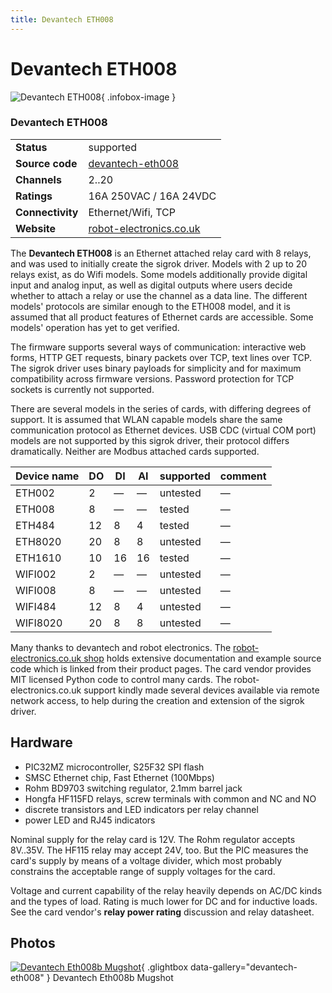 ```yaml
---
title: Devantech ETH008
---
```


# Devantech ETH008

<div class="infobox" markdown>

![Devantech ETH008](./img/Devantech-eth008b-mugshot.jpg){ .infobox-image }

### Devantech ETH008

| | |
|---|---|
| **Status** | supported |
| **Source code** | [devantech-eth008](https://github.com/OpenTraceLab/OpenTraceCapture/tree/main/src/hardware/devantech-eth008) |
| **Channels** | 2..20 |
| **Ratings** | 16A 250VAC / 16A 24VDC |
| **Connectivity** | Ethernet/Wifi, TCP |
| **Website** | [robot-electronics.co.uk](https://www.robot-electronics.co.uk/eth008b.html) |

</div>

The **Devantech ETH008** is an Ethernet attached relay card with 8 relays, and was used to initially create the sigrok driver.
Models with 2 up to 20 relays exist, as do Wifi models. Some models 
additionally provide digital input and analog input, as well as digital outputs where users decide whether to attach a relay or use the channel as a data line. The different models' protocols are 
similar enough to the ETH008 model, and it is assumed that all product features of Ethernet cards are accessible. 
Some models' operation has yet to get verified.

The firmware supports several ways of communication: interactive web forms,
HTTP GET requests, binary packets over TCP, text lines over TCP.
The sigrok driver uses binary payloads for simplicity and for maximum compatibility
across firmware versions. Password protection for TCP sockets is currently not supported.

There are several models in the series of cards, with differing degrees of support.
It is assumed that WLAN capable models share the same communication protocol as Ethernet devices.
USB CDC (virtual COM port) models are not supported by this sigrok driver, their protocol differs dramatically.
Neither are Modbus attached cards supported.

| Device name | DO | DI | AI | supported | comment |
|---|---|---|---|---|---|
| ETH002 | 2 | — | — | untested | — |
| ETH008 | 8 | — | — | tested | — |
| ETH484 | 12 | 8 | 4 | tested | — |
| ETH8020 | 20 | 8 | 8 | untested | — |
| ETH1610 | 10 | 16 | 16 | tested | — |
| WIFI002 | 2 | — | — | untested | — |
| WIFI008 | 8 | — | — | untested | — |
| WIFI484 | 12 | 8 | 4 | untested | — |
| WIFI8020 | 20 | 8 | 8 | untested | — |

Many thanks to devantech and robot electronics. 
The [robot-electronics.co.uk shop](https://www.robot-electronics.co.uk/) holds extensive documentation and example source code which is linked from their product pages. 
The card vendor provides MIT licensed Python code to control many cards. The robot-electronics.co.uk support kindly made several devices available via remote network access, to help during the creation and extension of the sigrok driver.

## Hardware
- PIC32MZ microcontroller, S25F32 SPI flash
- SMSC Ethernet chip, Fast Ethernet (100Mbps)
- Rohm BD9703 switching regulator, 2.1mm barrel jack
- Hongfa HF115FD relays, screw terminals with common and NC and NO
- discrete transistors and LED indicators per relay channel
- power LED and RJ45 indicators

Nominal supply for the relay card is 12V. The Rohm regulator accepts 8V..35V.
The HF115 relay may accept 24V, too. But the PIC measures the card's supply
by means of a voltage divider, which most probably constrains the acceptable
range of supply voltages for the card.

Voltage and current capability of the relay heavily depends on AC/DC kinds
and the types of load. Rating is much lower for DC and for inductive loads.
See the card vendor's **relay power rating** discussion and relay datasheet.

## Photos

<div class="photo-grid" markdown>

[![Devantech Eth008b Mugshot](./img/Devantech-eth008b-mugshot.jpg)](./img/Devantech-eth008b-mugshot.png "Devantech Eth008b Mugshot"){ .glightbox data-gallery="devantech-eth008" }
<span class="caption">Devantech Eth008b Mugshot</span>

</div>

